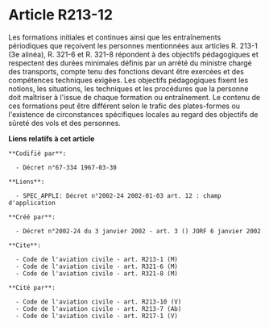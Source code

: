 # Article R213-12

Les formations initiales et continues ainsi que les entraînements périodiques que reçoivent les personnes mentionnées aux
articles R. 213-1 (3e alinéa), R. 321-6 et R. 321-8 répondent à des objectifs pédagogiques et respectent des durées minimales
définis par un arrêté du ministre chargé des transports, compte tenu des fonctions devant être exercées et des compétences
techniques exigées. Les objectifs pédagogiques fixent les notions, les situations, les techniques et les procédures que la
personne doit maîtriser à l'issue de chaque formation ou entraînement. Le contenu de ces formations peut être différent selon
le trafic des plates-formes ou l'existence de circonstances spécifiques locales au regard des objectifs de sûreté des vols et
des personnes.

**Liens relatifs à cet article**

	**Codifié par**:

	  - Décret n°67-334 1967-03-30

	**Liens**:

	  - SPEC_APPLI: Décret n°2002-24 2002-01-03 art. 12 : champ d'application

	**Créé par**:

	  - Décret n°2002-24 du 3 janvier 2002 - art. 3 () JORF 6 janvier 2002

	**Cite**:

	  - Code de l'aviation civile - art. R213-1 (M)
	  - Code de l'aviation civile - art. R321-6 (M)
	  - Code de l'aviation civile - art. R321-8 (M)

	**Cité par**:

	  - Code de l'aviation civile - art. R213-10 (V)
	  - Code de l'aviation civile - art. R213-7 (Ab)
	  - Code de l'aviation civile - art. R217-1 (V)
